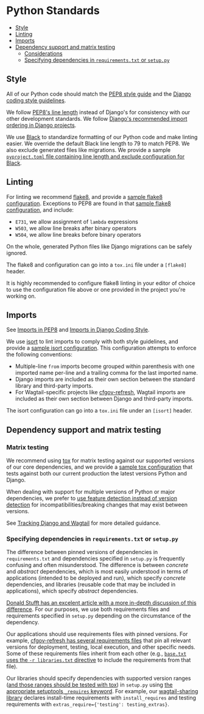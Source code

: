 # Python Standards

- [Style](#style)
- [Linting](#linting)
- [Imports](#imports)
- [Dependency support and matrix testing](#dependency-support-and-matrix-testing)
  - [Considerations](#considerations)
  - [Specifying dependencies in `requirements.txt` or `setup.py`](#specifying-dependencies-in-requirementstxt-or-setuppy)

## Style

All of our Python code should match the [PEP8 style guide](https://www.python.org/dev/peps/pep-0008/) and the [Django coding style guidelines](https://docs.djangoproject.com/en/dev/internals/contributing/writing-code/coding-style/).

We follow [PEP8's line length](https://www.python.org/dev/peps/pep-0008/#maximum-line-length) instead of Django's for consistency with our other development standards. We follow [Django's recommended import ordering in Django projects](https://docs.djangoproject.com/en/dev/internals/contributing/writing-code/coding-style/#imports).

We use [Black](http://black.readthedocs.io) to standardize formatting of our Python code and make linting easier. We override the default Black line length to 79 to match PEP8. We also exclude generated files like migrations. We provide a sample [`pyproject.toml` file containing line length and exclude configuration for Black](../pyproject.toml).

## Linting

For linting we recommend [flake8](http://flake8.pycqa.org/en/latest/), and provide a [sample flake8 configuration](../.flake8).
Exceptions to PEP8 are found in that [sample flake8 configuration](../.flake8), and include:

- `E731`, we allow assignment of `lambda` expressions
- `W503`, we allow line breaks after binary operators
- `W504`, we allow line breaks before binary operators

On the whole, generated Python files like Django migrations can be safely ignored.

The flake8 and configuration can go into a `tox.ini` file under a `[flake8]` header.

It is highly recommended to configure flake8 linting in your editor of choice to use the configuration file above or one provided in the project you're working on.

## Imports

See [Imports in PEP8](https://www.python.org/dev/peps/pep-0008/#imports) and [Imports in Django Coding Style](https://docs.djangoproject.com/en/dev/internals/contributing/writing-code/coding-style/#imports).

We use [isort](https://github.com/timothycrosley/isort) to lint imports to comply with both style guidelines, and provide a [sample isort configuration](../.isort.cfg). This configuration attempts to enforce the following conventions:

- Multiple-line `from` imports become grouped within parenthesis with one imported name per-line and a trailing comma for the last imported name.
- Django imports are included as their own section between the standard library and third-party imports.
- For Wagtail-specific projects like [cfgov-refresh](https://github.com/cfpb/cfgov-refresh), Wagtail imports are included as their own section between Django and third-party imports.

The isort configuration can go into a `tox.ini` file under an `[isort]` header.

## Dependency support and matrix testing

### Matrix testing

We recommend using [tox](https://tox.readthedocs.io/en/latest/) for matrix testing against our supported versions of our core dependencies, and we provide a [sample tox configuration](../tox.ini) that tests against both our current production the latest versions Python and Django.

When dealing with support for multiple versions of Python or major dependencies, we prefer to [use feature detection instead of version detection](https://docs.python.org/3/howto/pyporting.html#use-feature-detection-instead-of-version-detection) for incompatibilities/breaking changes that may exist between versions.

See [Tracking Django and Wagtail](../guides/tracking-django-wagtail.md) for more detailed guidance.

### Specifying dependencies in `requirements.txt` or `setup.py`

The difference between pinned versions of dependencies in `requirements.txt`  and dependencies specified in `setup.py` is frequently confusing and often misunderstood. The difference is between *concrete* and *abstract* dependencies, which is most easily understood in terms of applications (intended to be deployed and run), which specify *concrete* dependencies, and libraries (reusable code that may be included in applications), which specify *abstract* dependencies.

[Donald Stufft has an excelent article with a more in-depth discussion of this difference](https://caremad.io/posts/2013/07/setup-vs-requirement/). For our purposes, we use both requirements files and requirements specified in `setup.py` depending on the circumstance of the dependency.

Our applications should use requirements files with pinned versions. For example, [cfgov-refresh has several requirements files](https://github.com/cfpb/cfgov-refresh/tree/master/requirements) that pin all relevant versions for deployment, testing, local execution, and other specific needs. Some of these requirements files inherit from each other (e.g., [`base.txt` uses the `-r libraries.txt` directive](https://github.com/cfpb/cfgov-refresh/blob/master/requirements/base.txt#L3) to include the requirements from that file).

Our libraries should specify dependencies with supported version ranges ([and those ranges should be tested with tox](../tox.ini)) in `setup.py` using [the appropriate setuptools `_requires` keyword](https://setuptools.readthedocs.io/en/latest/setuptools.html#declaring-dependencies). For example, our [wagtail-sharing library](https://github.com/cfpb/wagtail-sharing) declares install-time requirements with `install_requires` and testing requirements with `extras_require={'testing': testing_extras}`.
